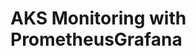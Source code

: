 # AKS Monitoring with PrometheusGrafana                                                                                                                                                                                                                                                                   
